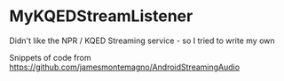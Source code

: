 # MyKQEDStreamListener
Didn't like the NPR / KQED Streaming service - so I tried to write my own

Snippets of code from
https://github.com/jamesmontemagno/AndroidStreamingAudio
